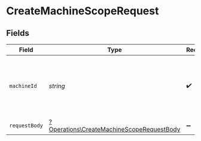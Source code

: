 # CreateMachineScopeRequest


## Fields

| Field                                                                                                 | Type                                                                                                  | Required                                                                                              | Description                                                                                           |
| ----------------------------------------------------------------------------------------------------- | ----------------------------------------------------------------------------------------------------- | ----------------------------------------------------------------------------------------------------- | ----------------------------------------------------------------------------------------------------- |
| `machineId`                                                                                           | *string*                                                                                              | :heavy_check_mark:                                                                                    | The ID of the machine that will have access to another machine                                        |
| `requestBody`                                                                                         | [?Operations\CreateMachineScopeRequestBody](../../Models/Operations/CreateMachineScopeRequestBody.md) | :heavy_minus_sign:                                                                                    | N/A                                                                                                   |